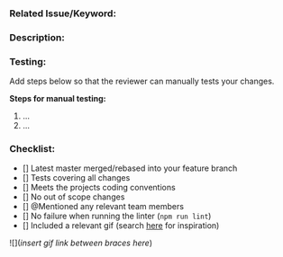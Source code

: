 ### **Related Issue/Keyword:**

### **Description:**

### **Testing:**

Add steps below so that the reviewer can manually tests your changes.

**Steps for manual testing:**

1. ...
2. ...

### **Checklist:**

- [] Latest master merged/rebased into your feature branch
- [] Tests covering all changes 
- [] Meets the projects coding conventions
- [] No out of scope changes
- [] @Mentioned any relevant team members 
- [] No failure when running the linter (`npm run lint`)
- [] Included a relevant gif (search [here](https://giphy.com/) for inspiration)

![](*insert gif link between braces here*)
